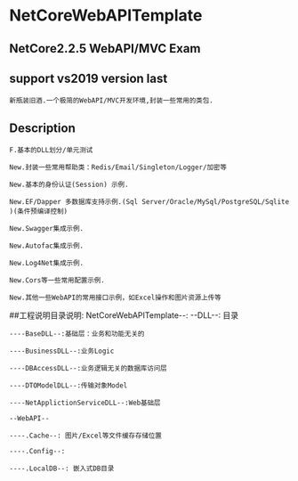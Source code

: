 # NetCoreWebAPITemplate

## NetCore2.2.5 WebAPI/MVC Exam

## support vs2019 version last

	新瓶装旧酒.一个极简的WebAPI/MVC开发环境,封装一些常用的类包.

## Description

	F.基本的DLL划分/单元测试
	
	New.封装一些常用帮助类：Redis/Email/Singleton/Logger/加密等
	
	New.基本的身份认证(Session) 示例.
	
	New.EF/Dapper 多数据库支持示例.(Sql Server/Oracle/MySql/PostgreSQL/Sqlite )(条件预编译控制)
	
	New.Swagger集成示例.
	
	New.Autofac集成示例.
	
	New.Log4Net集成示例.
	
	New.Cors等一些常用配置示例.
	
	New.其他一些WebAPI的常用接口示例，如Excel操作和图片资源上传等

##工程说明目录说明:
	NetCoreWebAPITemplate--:
	--DLL--: 目录

	----BaseDLL--:基础层：业务和功能无关的

	----BusinessDLL--:业务Logic

	----DBAccessDLL--:业务逻辑无关的数据库访问层

	----DTOModelDLL--:传输对象Model

	----NetApplictionServiceDLL--:Web基础层

	--WebAPI--

	----.Cache--: 图片/Excel等文件缓存存储位置

	----.Config--:

	----.LocalDB--: 嵌入式DB目录